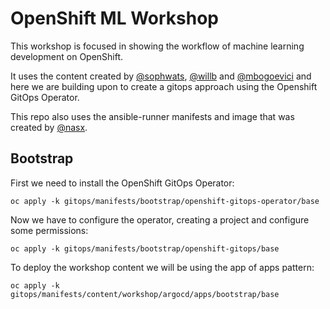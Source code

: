 # OpenShift ML Workshop

This workshop is focused in showing the workflow of machine learning development on OpenShift. 

It uses the content created by [@sophwats](https://github.com/sophwats), [@willb](https://github.com/willb) and [@mbogoevici](https://github.com/mbogoevici) 
and here we are building upon to create a gitops approach using the Openshift GitOps Operator.

This repo also uses the ansible-runner manifests and image that was created by [@nasx](https://github.com/nasx).

## Bootstrap

First we need to install the OpenShift GitOps Operator:

```
oc apply -k gitops/manifests/bootstrap/openshift-gitops-operator/base
```

Now we have to configure the operator, creating a project and configure some permissions:

```
oc apply -k gitops/manifests/bootstrap/openshift-gitops/base
```

To deploy the workshop content we will be using the app of apps pattern:

```
oc apply -k gitops/manifests/content/workshop/argocd/apps/bootstrap/base
```